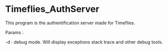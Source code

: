 # Timeflies_AuthServer
This program is the authentification server made for Timeflies.

Params :

  -d : debug mode. Will display exceptions stack trace and other debug tools.
  
